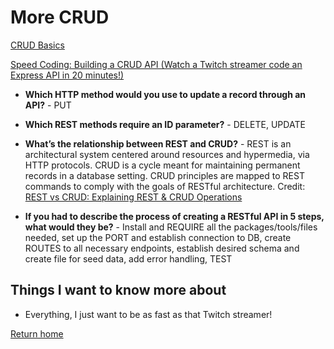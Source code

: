 # More CRUD

[CRUD Basics](https://medium.com/geekculture/crud-operations-explained-2a44096e9c88)

[Speed Coding: Building a CRUD API (Watch a Twitch streamer code an Express API in 20 minutes!)](https://www.youtube.com/watch?v=EzNcBhSv1Wo)

- **Which HTTP method would you use to update a record through an API?** - PUT
- **Which REST methods require an ID parameter?** - DELETE, UPDATE

- **What’s the relationship between REST and CRUD?** - REST is an architectural system centered around resources and hypermedia, via HTTP protocols. CRUD is a cycle meant for maintaining permanent records in a database setting. CRUD principles are mapped to REST commands to comply with the goals of RESTful architecture. Credit: [REST vs CRUD: Explaining REST & CRUD Operations](https://www.bmc.com/blogs/rest-vs-crud-whats-the-difference/#:~:text=REST%20is%20an%20architectural%20system,the%20goals%20of%20RESTful%20architecture)

- **If you had to describe the process of creating a RESTful API in 5 steps, what would they be?** - Install and REQUIRE all the packages/tools/files needed, set up the PORT and establish connection to DB, create ROUTES to all necessary endpoints, establish desired schema and create file for seed data, add error handling, TEST

## Things I want to know more about

- Everything, I just want to be as fast as that Twitch streamer!

[Return home](https://khofstetter94.github.io/reading-notes/)
